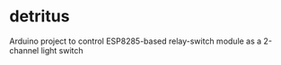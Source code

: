 # detritus
Arduino project to control ESP8285-based relay-switch module as a 2-channel light switch
